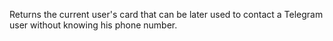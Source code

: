 Returns the current user's card that can be later used to contact a Telegram user without knowing his phone number.
